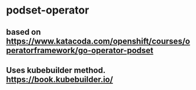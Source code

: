 # podset-operator
## based on https://www.katacoda.com/openshift/courses/operatorframework/go-operator-podset
## Uses kubebuilder method.  https://book.kubebuilder.io/

